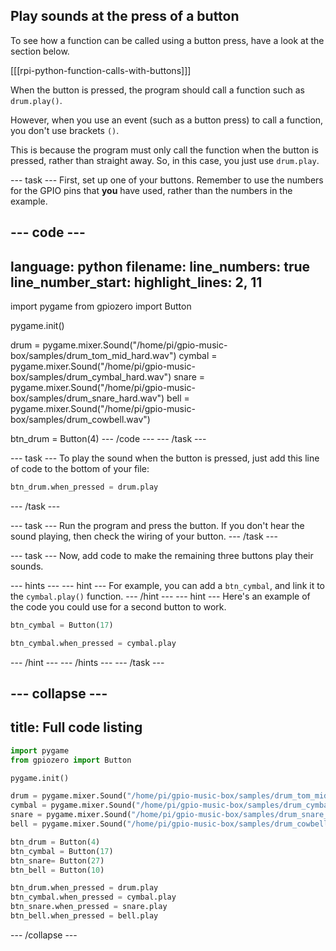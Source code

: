 ## Play sounds at the press of a button

To see how a function can be called using a button press, have a look at the section below.

[[[rpi-python-function-calls-with-buttons]]]

When the button is pressed, the program should call a function such as `drum.play()`.

However, when you use an event (such as a button press) to call a function, you don't use brackets `()`.

This is because the program must only call the function when the button is pressed, rather than straight away. So, in this case, you just use `drum.play`.

--- task ---
First, set up one of your buttons. Remember to use the numbers for the GPIO pins that **you** have used, rather than the numbers in the example.

--- code ---
---
language: python
filename: 
line_numbers: true
line_number_start: 
highlight_lines: 2, 11
---
import pygame
from gpiozero import Button

pygame.init()

drum = pygame.mixer.Sound("/home/pi/gpio-music-box/samples/drum_tom_mid_hard.wav")
cymbal = pygame.mixer.Sound("/home/pi/gpio-music-box/samples/drum_cymbal_hard.wav")
snare = pygame.mixer.Sound("/home/pi/gpio-music-box/samples/drum_snare_hard.wav")
bell = pygame.mixer.Sound("/home/pi/gpio-music-box/samples/drum_cowbell.wav")

btn_drum = Button(4)
--- /code ---
--- /task ---

--- task ---
To play the sound when the button is pressed, just add this line of code to the bottom of your file:

```python
btn_drum.when_pressed = drum.play
```
--- /task ---

--- task ---
Run the program and press the button. If you don't hear the sound playing, then check the wiring of your button.
--- /task ---

--- task ---
Now, add code to make the remaining three buttons play their sounds.

--- hints --- --- hint ---
For example, you can add a `btn_cymbal`, and link it to the `cymbal.play()` function.
--- /hint --- --- hint ---
Here's an example of the code you could use for a second button to work.

```python
btn_cymbal = Button(17)

btn_cymbal.when_pressed = cymbal.play
```
--- /hint --- --- /hints ---
--- /task ---

--- collapse ---
---
title: Full code listing
---
```python
import pygame
from gpiozero import Button

pygame.init()

drum = pygame.mixer.Sound("/home/pi/gpio-music-box/samples/drum_tom_mid_hard.wav")
cymbal = pygame.mixer.Sound("/home/pi/gpio-music-box/samples/drum_cymbal_hard.wav")
snare = pygame.mixer.Sound("/home/pi/gpio-music-box/samples/drum_snare_hard.wav")
bell = pygame.mixer.Sound("/home/pi/gpio-music-box/samples/drum_cowbell.wav")

btn_drum = Button(4)
btn_cymbal = Button(17)
btn_snare= Button(27)
btn_bell = Button(10)

btn_drum.when_pressed = drum.play
btn_cymbal.when_pressed = cymbal.play
btn_snare.when_pressed = snare.play
btn_bell.when_pressed = bell.play
```
--- /collapse ---
